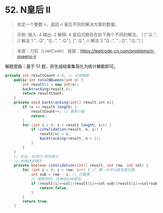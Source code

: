 ﻿# 52. N皇后 II
>给定一个整数 n，返回 n 皇后不同的解决方案的数量。

>示例:
>输入: 4
输出: 2
解释: 4 皇后问题存在如下两个不同的解法。
[
 [".Q..",  // 解法 1
  "...Q",
  "Q...",
  "..Q."],
 ["..Q.",  // 解法 2
  "Q...",
  "...Q",
  ".Q.."]
]

>来源：力扣（LeetCode）
链接：https://leetcode-cn.com/problems/n-queens-ii

解题思路：基于 51 题，将生成结果集简化为统计解数即可。
```java
private int resultCount = 0; // 记录解数
    public int totalNQueens(int n) {
        int result[] = new int[n];
        backtracking(result,0);
        return resultCount;
    }
    private void backtracking(int[] result,int n){
        if (n == result.length) {
            resultCount++; // 更新计数
            return;
        }
        for (int i = 0; i < result.length; i++) {
            if (isValidation(result, n, i)) {
                result[n] = i;
                backtracking(result, n + 1);
            }
        }
    }
    // 验证，无同行/同列棋子
    // 对角线无棋子
    private boolean isValidation(int[] result, int row, int col) {
        for (int i = 0; i < row; i++) { // 第一行可以放任意位置
            int sub = row - i; // 行数差
            // 避免同列、对角线出现皇后
            if (result[i]==col||result[i]==col-sub||result[i]==col+sub) {
                return false;
            }
        }
        return true;
    }
```

